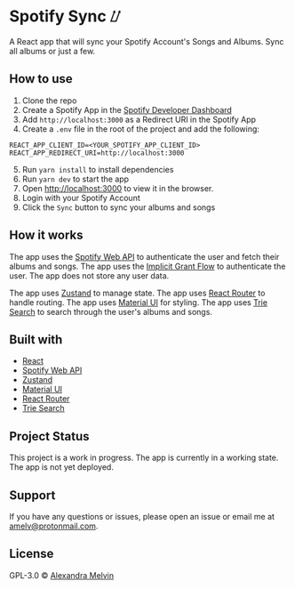 # Spotify Sync ⌰

A React app that will sync your Spotify Account's Songs and Albums. Sync all albums or just a few. 

## How to use

1. Clone the repo
2. Create a Spotify App in the [Spotify Developer Dashboard](https://developer.spotify.com/dashboard/applications)
3. Add `http://localhost:3000` as a Redirect URI in the Spotify App
4. Create a `.env` file in the root of the project and add the following:
```
REACT_APP_CLIENT_ID=<YOUR_SPOTIFY_APP_CLIENT_ID>
REACT_APP_REDIRECT_URI=http://localhost:3000
```
5. Run `yarn install` to install dependencies
6. Run `yarn dev` to start the app
7. Open [http://localhost:3000](http://localhost:3000) to view it in the browser.
8. Login with your Spotify Account
9. Click the `Sync` button to sync your albums and songs

## How it works

The app uses the [Spotify Web API](https://developer.spotify.com/documentation/web-api/) to authenticate the user and fetch their albums and songs. The app uses the [Implicit Grant Flow](https://developer.spotify.com/documentation/general/guides/authorization-guide/#implicit-grant-flow) to authenticate the user. The app does not store any user data.

The app uses [Zustand](https://github.com/pmndrs/zustand) to manage state. The app uses [React Router](https://reactrouter.com/) to handle routing. The app uses [Material UI](https://material-ui.com/) for styling. The app uses [Trie Search](https://githuh.com/kesne/trie-search) to search through the user's albums and songs.

## Built with

- [React](https://reactjs.org/)
- [Spotify Web API](https://developer.spotify.com/documentation/web-api/)
- [Zustand](https://github.com/pmndrs/zustand)
- [Material UI](https://material-ui.com/)
- [React Router](https://reactrouter.com/)
- [Trie Search](https://githuh.com/kesne/trie-search)

## Project Status

This project is a work in progress. The app is currently in a working state. The app is not yet deployed.

## Support

If you have any questions or issues, please open an issue or email me at [amelv@protonmail.com](mailto:amelv@protonmail.com).

## License

GPL-3.0 © [Alexandra Melvin](amelv.com)
